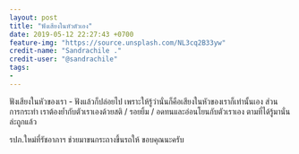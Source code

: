 ```yaml
---
layout: post
title: "ฟังเสียงในหัวตัวเอง"
date: 2019-05-12 22:27:43 +0700
feature-img: "https://source.unsplash.com/NL3cq2B33yw"
credit-name: "Sandrachile ."
credit-user: "@sandrachile"
tags:
-
---
```

ฟังเสียงในหัวของเรา - ฟังแล้วก็ปล่อยไป เพราะให้รู้ว่านั่นก็คือเสียงในหัวของเราก็เท่านั้นเอง ส่วนการกระทำ เราต้องย้ำกับตัวเราเองด้วยสติ / รอยยิ้ม / อดทนและอ่อนโยนกับตัวเราเอง ตามที่ได้รู้มานั่นล่ะถูกแล้ว

 <i class="fa fa-child" style="color:plum"></i>

 รปภ.ใหม่ที่รัชอาภาฯ ช่วยมาขนกระถางขึ้นรถให้ ขอบคุณนะครับ

